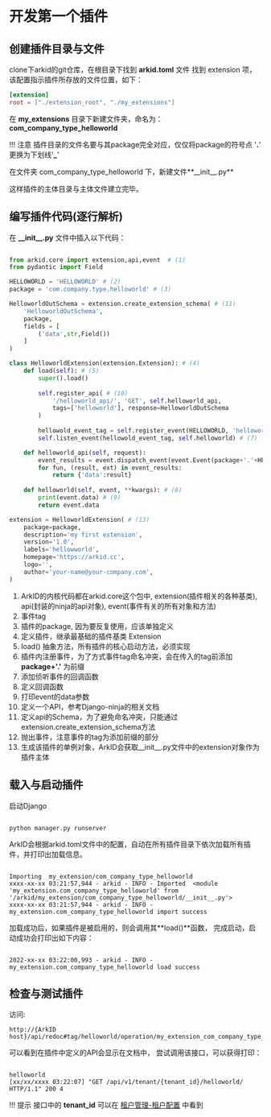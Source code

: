 # 开发第一个插件

## 创建插件目录与文件
clone下arkid的git仓库，在根目录下找到 **arkid.toml** 文件
找到 extension 项，该配置指示插件所存放的文件位置，如下：
```toml
[extension]
root = ["./extension_root", "./my_extensions"]
```

在 **my_extensions** 目录下新建文件夹，命名为：**com_company_type_helloworld**

!!! 注意
    插件目录的文件名要与其package完全对应，仅仅将package的符号点 '**.**' 更换为下划线'**_**'

在文件夹 com_company_type_helloworld 下，新建文件**\_\_init\_\_.py**

这样插件的主体目录与主体文件建立完毕。

## 编写插件代码(逐行解析)

在 **\_\_init\_\_.py** 文件中插入以下代码：

```python linenums="1"

from arkid.core import extension,api,event  # (1)
from pydantic import Field

HELLOWORLD = 'HELLOWORLD' # (2)
package = 'com.company.type.helloworld' # (3)

HelloworldOutSchema = extension.create_extension_schema( # (11)
    'HelloworldOutSchema',
    package,
    fields = [
        ('data',str,Field())
    ]
)

class HelloworldExtension(extension.Extension): # (4)
    def load(self): # (5)
        super().load()
        
        self.register_api( # (10)
            '/helloworld_api/', 'GET', self.helloworld_api, 
            tags=['helloworld'], response=HelloworldOutSchema
        )
        
        hellowold_event_tag = self.register_event(HELLOWORLD, 'helloworld') # (6)
        self.listen_event(hellowold_event_tag, self.helloworld) # (7)

    def helloworld_api(self, request):
        event_results = event.dispatch_event(event.Event(package+'.'+HELLOWORLD, tenant=None, data='helloworld')) # (12)
        for fun, (result, ext) in event_results:
            return {'data':result}
        
    def helloworld(self, event, **kwargs): # (8)
        print(event.data) # (9)
        return event.data

extension = HelloworldExtension( # (13)
    package=package,
    description='my first extension',
    version='1.0',
    labels='hellowworld',
    homepage='https://arkid.cc',
    logo='',
    author='your-name@your-company.com',
)
```

1. ArkID的内核代码都在arkid.core这个包中, extension(插件相关的各种基类), api(封装的ninja的api对象), event(事件有关的所有对象和方法)
2. 事件tag
3. 插件的package, 因为要反复使用，应该单独定义
4. 定义插件，继承最基础的插件基类 Extension
5. load() 抽象方法，所有插件的核心启动方法，必须实现
6. 插件内注册事件，为了方式事件tag命名冲突，会在传入的tag前添加 **package+'.'** 为前缀
7. 添加侦听事件的回调函数
8. 定义回调函数
9. 打印event的data参数
10. 定义一个API，参考Django-ninja的相关文档
11. 定义api的Schema，为了避免命名冲突，只能通过extension.create_extension_schema方法
12. 抛出事件，注意事件的tag为添加前缀的部分
13. 生成该插件的单例对象，ArkID会获取__init__.py文件中的extension对象作为插件主体

## 载入与启动插件

启动Django

``` shell

python manager.py runserver
```
ArkID会根据arkid.toml文件中的配置，自动在所有插件目录下依次加载所有插件，并打印出加载信息。


``` shell

Importing  my_extension/com_company_type_helloworld   
xxxx-xx-xx 03:21:57,944 - arkid - INFO - Imported  <module 'my_extension.com_company_type_helloworld' from '/arkid/my_extension/com_company_type_helloworld/__init__.py'>   
xxxx-xx-xx 03:21:57,944 - arkid - INFO - my_extension.com_company_type_helloworld import success   
```
加载成功后，如果插件是被启用的，则会调用其**load()**函数， 完成启动，启动成功会打印出如下内容：

``` shell

2022-xx-xx 03:22:00,993 - arkid - INFO - my_extension.com_company_type_helloworld load success  
```

## 检查与测试插件

访问:

``` shell
http://{ArkID host}/api/redoc#tag/helloworld/operation/my_extension_com_company_type_helloworld_helloworld
```

可以看到在插件中定义的API会显示在文档中，
尝试调用该接口，可以获得打印：
``` shell

helloworld
[xx/xx/xxxx 03:22:07] "GET /api/v1/tenant/{tenant_id}/helloworld/ HTTP/1.1" 200 4
```
!!! 提示
    接口中的 **tenant_id** 可以在 [租户管理-租户配置](../../../%20%20%20用户指南/用户手册/%20租户管理员/租户管理/) 中看到


